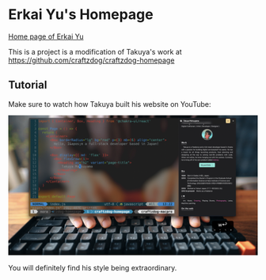 # Erkai Yu's Homepage

[Home page of Erkai Yu](https://silkrow-homepage.vercel.app/)

This is a project is a modification of Takuya's work at https://github.com/craftzdog/craftzdog-homepage

## Tutorial

Make sure to watch how Takuya built his website on YouTube:

[![YouTube thumbnail](./doc/thumb.png)](https://www.youtube.com/watch?v=bSMZgXzC9AA)

You will definitely find his style being extraordinary.
